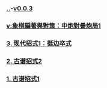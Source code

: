 ### [..](..)-[v0.0.3](https://github.com/littleflute/cchess/edit/master/ref/pu/PianZhaoYuDuiCe/8/readme.md)
### [v:象棋騙著與對策：中炮對疊炮局1](https://www.youtube.com/watch?v=sGTkARyfbg4)
### [3. 现代招式1：挺边卒式](3)
### [2. 古谱招式2](2)
### [1. 古谱招式1](1)
